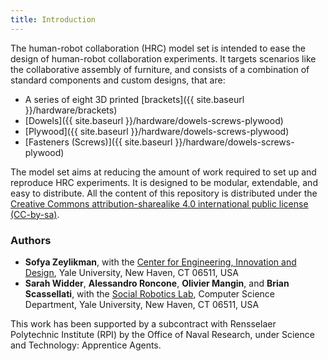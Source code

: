 ```yaml
---
title: Introduction
---
```


The human-robot collaboration (HRC) model set is intended to ease the design of human-robot collaboration experiments.
It targets scenarios like the collaborative assembly of furniture, and consists of a combination of standard components and custom designs, that are:

 * A series of eight 3D printed [brackets]({{ site.baseurl }}/hardware/brackets)
 * [Dowels]({{ site.baseurl }}/hardware/dowels-screws-plywood)
 * [Plywood]({{ site.baseurl }}/hardware/dowels-screws-plywood)
 * [Fasteners (Screws)]({{ site.baseurl }}/hardware/dowels-screws-plywood)

The model set aims at reducing the amount of work required to set up and reproduce HRC experiments.
It is designed to be modular, extendable, and easy to distribute. All the content of this repository is distributed under the [Creative Commons attribution-sharealike 4.0 international public license (CC-by-sa)](https://creativecommons.org/licenses/by-sa/4.0/legalcode).

### Authors
 * **Sofya Zeylikman**, with the [Center for Engineering, Innovation and Design](http://ceid.yale.edu/), Yale University, New Haven, CT 06511, USA
 * **Sarah Widder**, **Alessandro Roncone**, **Olivier Mangin**, and **Brian Scassellati**, with the [Social Robotics Lab](http://scazlab.yale.edu/), Computer Science Department, Yale University, New Haven, CT 06511, USA

This work has been supported by a subcontract with Rensselaer Polytechnic Institute (RPI) by the Office of Naval Research, under Science and Technology: Apprentice Agents.
